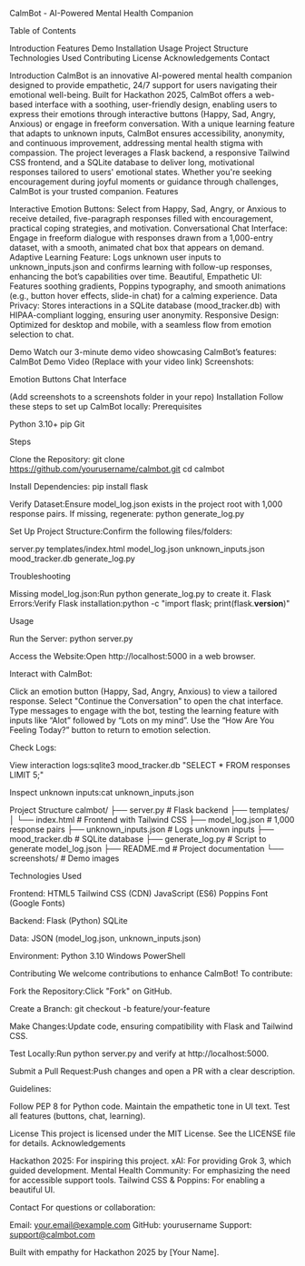 CalmBot - AI-Powered Mental Health Companion

Table of Contents

Introduction
Features
Demo
Installation
Usage
Project Structure
Technologies Used
Contributing
License
Acknowledgements
Contact

Introduction
CalmBot is an innovative AI-powered mental health companion designed to provide empathetic, 24/7 support for users navigating their emotional well-being. Built for Hackathon 2025, CalmBot offers a web-based interface with a soothing, user-friendly design, enabling users to express their emotions through interactive buttons (Happy, Sad, Angry, Anxious) or engage in freeform conversation. With a unique learning feature that adapts to unknown inputs, CalmBot ensures accessibility, anonymity, and continuous improvement, addressing mental health stigma with compassion.
The project leverages a Flask backend, a responsive Tailwind CSS frontend, and a SQLite database to deliver long, motivational responses tailored to users' emotional states. Whether you're seeking encouragement during joyful moments or guidance through challenges, CalmBot is your trusted companion.
Features

Interactive Emotion Buttons: Select from Happy, Sad, Angry, or Anxious to receive detailed, five-paragraph responses filled with encouragement, practical coping strategies, and motivation.
Conversational Chat Interface: Engage in freeform dialogue with responses drawn from a 1,000-entry dataset, with a smooth, animated chat box that appears on demand.
Adaptive Learning Feature: Logs unknown user inputs to unknown_inputs.json and confirms learning with follow-up responses, enhancing the bot’s capabilities over time.
Beautiful, Empathetic UI: Features soothing gradients, Poppins typography, and smooth animations (e.g., button hover effects, slide-in chat) for a calming experience.
Data Privacy: Stores interactions in a SQLite database (mood_tracker.db) with HIPAA-compliant logging, ensuring user anonymity.
Responsive Design: Optimized for desktop and mobile, with a seamless flow from emotion selection to chat.

Demo
Watch our 3-minute demo video showcasing CalmBot’s features:
CalmBot Demo Video (Replace with your video link)
Screenshots:



Emotion Buttons
Chat Interface







(Add screenshots to a screenshots folder in your repo)
Installation
Follow these steps to set up CalmBot locally:
Prerequisites

Python 3.10+
pip
Git

Steps

Clone the Repository:
git clone https://github.com/yourusername/calmbot.git
cd calmbot


Install Dependencies:
pip install flask


Verify Dataset:Ensure model_log.json exists in the project root with 1,000 response pairs. If missing, regenerate:
python generate_log.py


Set Up Project Structure:Confirm the following files/folders:

server.py
templates/index.html
model_log.json
unknown_inputs.json
mood_tracker.db
generate_log.py



Troubleshooting

Missing model_log.json:Run python generate_log.py to create it.
Flask Errors:Verify Flask installation:python -c "import flask; print(flask.__version__)"



Usage

Run the Server:
python server.py


Access the Website:Open http://localhost:5000 in a web browser.

Interact with CalmBot:

Click an emotion button (Happy, Sad, Angry, Anxious) to view a tailored response.
Select "Continue the Conversation" to open the chat interface.
Type messages to engage with the bot, testing the learning feature with inputs like “Alot” followed by “Lots on my mind”.
Use the “How Are You Feeling Today?” button to return to emotion selection.


Check Logs:

View interaction logs:sqlite3 mood_tracker.db "SELECT * FROM responses LIMIT 5;"


Inspect unknown inputs:cat unknown_inputs.json





Project Structure
calmbot/
├── server.py              # Flask backend
├── templates/
│   └── index.html         # Frontend with Tailwind CSS
├── model_log.json         # 1,000 response pairs
├── unknown_inputs.json    # Logs unknown inputs
├── mood_tracker.db        # SQLite database
├── generate_log.py        # Script to generate model_log.json
├── README.md              # Project documentation
└── screenshots/           # Demo images

Technologies Used

Frontend:
HTML5
Tailwind CSS (CDN)
JavaScript (ES6)
Poppins Font (Google Fonts)


Backend:
Flask (Python)
SQLite


Data:
JSON (model_log.json, unknown_inputs.json)


Environment:
Python 3.10
Windows PowerShell



Contributing
We welcome contributions to enhance CalmBot! To contribute:

Fork the Repository:Click "Fork" on GitHub.

Create a Branch:
git checkout -b feature/your-feature


Make Changes:Update code, ensuring compatibility with Flask and Tailwind CSS.

Test Locally:Run python server.py and verify at http://localhost:5000.

Submit a Pull Request:Push changes and open a PR with a clear description.


Guidelines:

Follow PEP 8 for Python code.
Maintain the empathetic tone in UI text.
Test all features (buttons, chat, learning).

License
This project is licensed under the MIT License. See the LICENSE file for details.
Acknowledgements

Hackathon 2025: For inspiring this project.
xAI: For providing Grok 3, which guided development.
Mental Health Community: For emphasizing the need for accessible support tools.
Tailwind CSS & Poppins: For enabling a beautiful UI.

Contact
For questions or collaboration:

Email: your.email@example.com
GitHub: yourusername
Support: support@calmbot.com

Built with empathy for Hackathon 2025 by [Your Name].
